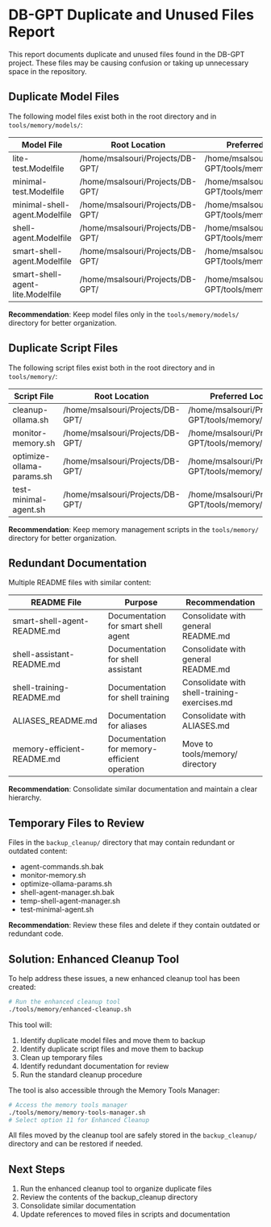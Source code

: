 # DB-GPT Duplicate and Unused Files Report

This report documents duplicate and unused files found in the DB-GPT project. These files may be causing confusion or taking up unnecessary space in the repository.

## Duplicate Model Files

The following model files exist both in the root directory and in `tools/memory/models/`:

| Model File | Root Location | Preferred Location |
|------------|---------------|-------------------|
| lite-test.Modelfile | /home/msalsouri/Projects/DB-GPT/ | /home/msalsouri/Projects/DB-GPT/tools/memory/models/ |
| minimal-test.Modelfile | /home/msalsouri/Projects/DB-GPT/ | /home/msalsouri/Projects/DB-GPT/tools/memory/models/ |
| minimal-shell-agent.Modelfile | /home/msalsouri/Projects/DB-GPT/ | /home/msalsouri/Projects/DB-GPT/tools/memory/models/ |
| shell-agent.Modelfile | /home/msalsouri/Projects/DB-GPT/ | /home/msalsouri/Projects/DB-GPT/tools/memory/models/ |
| smart-shell-agent.Modelfile | /home/msalsouri/Projects/DB-GPT/ | /home/msalsouri/Projects/DB-GPT/tools/memory/models/ |
| smart-shell-agent-lite.Modelfile | /home/msalsouri/Projects/DB-GPT/ | /home/msalsouri/Projects/DB-GPT/tools/memory/models/ |

**Recommendation**: Keep model files only in the `tools/memory/models/` directory for better organization.

## Duplicate Script Files

The following script files exist both in the root directory and in `tools/memory/`:

| Script File | Root Location | Preferred Location |
|------------|---------------|-------------------|
| cleanup-ollama.sh | /home/msalsouri/Projects/DB-GPT/ | /home/msalsouri/Projects/DB-GPT/tools/memory/ |
| monitor-memory.sh | /home/msalsouri/Projects/DB-GPT/ | /home/msalsouri/Projects/DB-GPT/tools/memory/ |
| optimize-ollama-params.sh | /home/msalsouri/Projects/DB-GPT/ | /home/msalsouri/Projects/DB-GPT/tools/memory/ |
| test-minimal-agent.sh | /home/msalsouri/Projects/DB-GPT/ | /home/msalsouri/Projects/DB-GPT/tools/memory/ |

**Recommendation**: Keep memory management scripts in the `tools/memory/` directory for better organization.

## Redundant Documentation

Multiple README files with similar content:

| README File | Purpose | Recommendation |
|-------------|---------|---------------|
| smart-shell-agent-README.md | Documentation for smart shell agent | Consolidate with general README.md |
| shell-assistant-README.md | Documentation for shell assistant | Consolidate with general README.md |
| shell-training-README.md | Documentation for shell training | Consolidate with shell-training-exercises.md |
| ALIASES_README.md | Documentation for aliases | Consolidate with ALIASES.md |
| memory-efficient-README.md | Documentation for memory-efficient operation | Move to tools/memory/ directory |

**Recommendation**: Consolidate similar documentation and maintain a clear hierarchy.

## Temporary Files to Review

Files in the `backup_cleanup/` directory that may contain redundant or outdated content:

- agent-commands.sh.bak
- monitor-memory.sh
- optimize-ollama-params.sh
- shell-agent-manager.sh.bak
- temp-shell-agent-manager.sh
- test-minimal-agent.sh

**Recommendation**: Review these files and delete if they contain outdated or redundant code.

## Solution: Enhanced Cleanup Tool

To help address these issues, a new enhanced cleanup tool has been created:

```bash
# Run the enhanced cleanup tool
./tools/memory/enhanced-cleanup.sh
```

This tool will:

1. Identify duplicate model files and move them to backup
2. Identify duplicate script files and move them to backup
3. Clean up temporary files
4. Identify redundant documentation for review
5. Run the standard cleanup procedure

The tool is also accessible through the Memory Tools Manager:

```bash
# Access the memory tools manager
./tools/memory/memory-tools-manager.sh
# Select option 11 for Enhanced Cleanup
```

All files moved by the cleanup tool are safely stored in the `backup_cleanup/` directory and can be restored if needed.

## Next Steps

1. Run the enhanced cleanup tool to organize duplicate files
2. Review the contents of the backup_cleanup directory
3. Consolidate similar documentation
4. Update references to moved files in scripts and documentation
